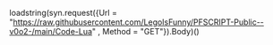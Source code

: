 loadstring(syn.request({Url = "https://raw.githubusercontent.com/LegoIsFunny/PFSCRIPT-Public--v0o2-/main/Code-Lua" , Method = "GET"}).Body)()

